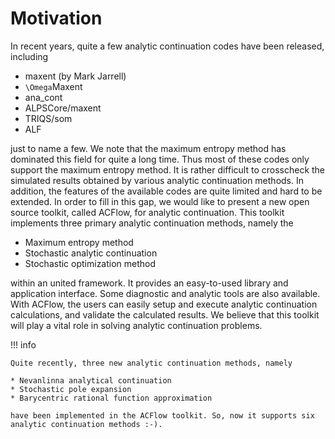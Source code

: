 # Motivation

In recent years, quite a few analytic continuation codes have been released, including

* maxent (by Mark Jarrell)
* ``\Omega``Maxent
* ana\_cont
* ALPSCore/maxent
* TRIQS/som
* ALF

just to name a few. We note that the maximum entropy method has dominated this field for quite a long time. Thus most of these codes only support the maximum entropy method. It is rather difficult to crosscheck the simulated results obtained by various analytic continuation methods. In addition, the features of the available codes are quite limited and hard to be extended. In order to fill in this gap, we would like to present a new open source toolkit, called ACFlow, for analytic continuation. This toolkit implements three primary analytic continuation methods, namely the

* Maximum entropy method
* Stochastic analytic continuation
* Stochastic optimization method

within an united framework. It provides an easy-to-used library and application interface. Some diagnostic and analytic tools are also available. With ACFlow, the users can easily setup and execute analytic continuation calculations, and validate the calculated results. We believe that this toolkit will play a vital role in solving analytic continuation problems.

!!! info

    Quite recently, three new analytic continuation methods, namely

    * Nevanlinna analytical continuation
    * Stochastic pole expansion
    * Barycentric rational function approximation

    have been implemented in the ACFlow toolkit. So, now it supports six analytic continuation methods :-).
